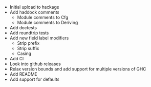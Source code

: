 - Initial upload to hackage
- Add haddock comments 
    - Module comments to Cfg
    - Module comments to Deriving
- Add doctests
- Add roundtrip tests
- Add new field label modifiers
    - Strip prefix
    - Strip suffix
    - Casing
- Add CI
- Look into github releases
- Relax version bounds and add support for multiple versions of GHC
- Add README
- Add support for defaults
